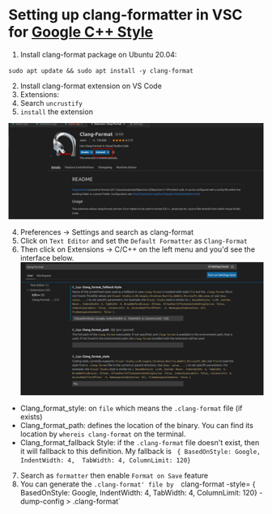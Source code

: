 # Setting up clang-formatter in VSC for [Google C++ Style](https://google.github.io/styleguide/cppguide.html)

1. Install clang-format package on Ubuntu 20.04:

`sudo apt update && sudo apt install -y clang-format`

2. Install clang-format extension on VS Code
1. Extensions:
2. Search `uncrustify`
3. `install` the extension

![extension](pics/1.png)

4. Preferences -> Settings and search as clang-format
5. Click on `Text Editor` and set the `Default Formatter` as `Clang-Format`
6. Then click on Extensions -> C/C++ on the left menu and you'd see the interface below.
![clang-formatter](pics/2.png)
- Clang_format_style: on `file` which means the `.clang-format` file (if exists)
- Clang_format_path: defines the location of the binary. You can find its location by `whereis clang-format` on the terminal.
- Clang_format_fallback Style: if the `.clang-format` file doesn't exist, then it will fallback to this definition. My fallback is ` { BasedOnStyle: Google, IndentWidth: 4,  TabWidth: 4, ColumnLimit: 120}`
7. Search as `formatter` then enable `Format on Save` feature
8. You can generate the `.clang-format' file by 
`clang-format -style= { BasedOnStyle: Google, IndentWidth: 4,  TabWidth: 4, ColumnLimit: 120} -dump-config > .clang-format`